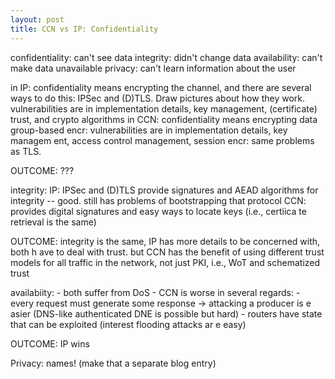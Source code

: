 ```yaml
---
layout: post
title: CCN vs IP: Confidentiality
---
```


confidentiality: can't see data
integrity: didn't change data
availability: can't make data unavailable
privacy: can't learn information about the user


in IP: confidentiality means encrypting the channel, and there are several ways
to do this: IPSec and (D)TLS. Draw pictures about how they work.
    vulnerabilities are in implementation details, key management, (certificate)
 trust, and crypto algorithms
in CCN: confidentiality means encrypting data
    group-based encr: vulnerabilities are in implementation details, key managem
ent, access control management,
    session encr: same problems as TLS.

OUTCOME: ???

integrity:
    IP:
        IPSec and (D)TLS provide signatures and AEAD algorithms for integrity --
 good.
        still has problems of bootstrapping that protocol
    CCN:
        provides digital signatures and easy ways to locate keys (i.e., certiica
te retrieval is the same)

OUTCOME: integrity is the same, IP has more details to be concerned with, both h
ave to deal with trust. but CCN has the benefit of using different trust models
for all traffic in the network, not just PKI, i.e., WoT and schematized trust

availabiity:
    - both suffer from DoS
    - CCN is worse in several regards:
        - every request must generate some response -> attacking a producer is e
asier (DNS-like authenticated DNE is possible but hard)
        - routers have state that can be exploited (interest flooding attacks ar
e easy)

OUTCOME: IP wins

Privacy: names! (make that a separate blog entry)
